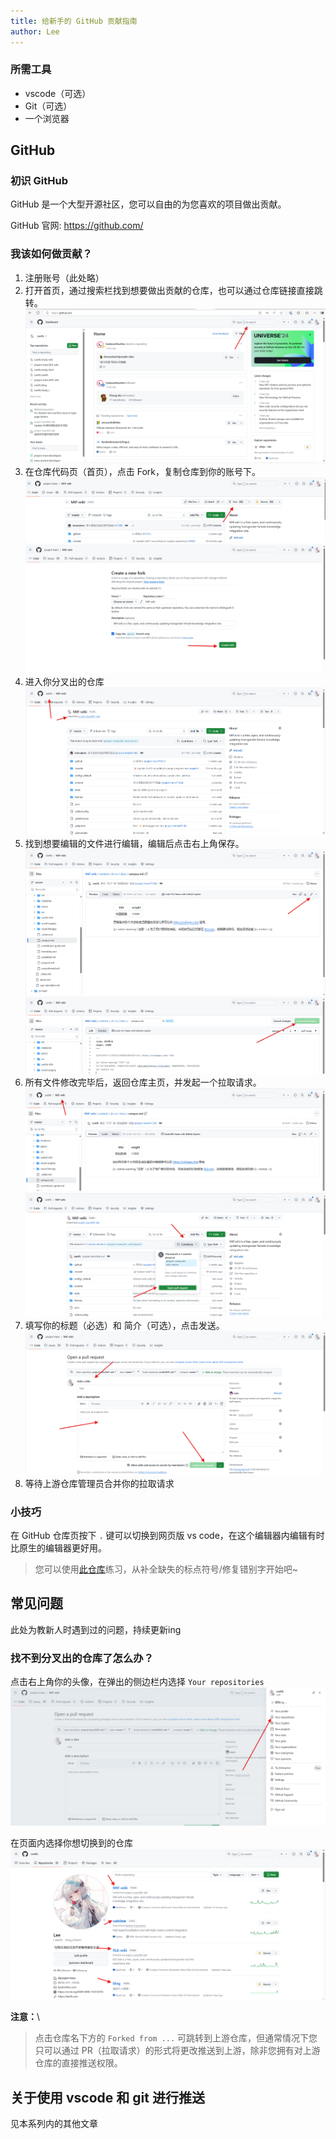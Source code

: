 ```yaml
---
title: 给新手的 GitHub 贡献指南
author: Lee
---
```


### 所需工具

- vscode（可选）
- Git（可选）
- 一个浏览器

## GitHub

### 初识 GitHub

GitHub 是一个大型开源社区，您可以自由的为您喜欢的项目做出贡献。

GitHub 官网: <https://github.com/>

### 我该如何做贡献？

1. 注册账号（此处略）
2. 打开首页，通过搜索栏找到想要做出贡献的仓库，也可以通过仓库链接直接跳转。
![](github-img/image.png)
3. 在仓库代码页（首页），点击 Fork，复制仓库到你的账号下。
![](github-img/image1.png) ![](github-img/image2.png)
4. 进入你分叉出的仓库
![](github-img/image3.png)
5. 找到想要编辑的文件进行编辑，编辑后点击右上角保存。
![](github-img/image4.png) ![](github-img/image5.png)
6. 所有文件修改完毕后，返回仓库主页，并发起一个拉取请求。
![](github-img/image6.png) ![](github-img/image7.png)
7. 填写你的标题（必选）和 简介（可选），点击发送。
![](github-img/image8.png)
8. 等待上游仓库管理员合并你的拉取请求

### 小技巧

在 GitHub 仓库页按下 `.` 键可以切换到网页版 vs code，在这个编辑器内编辑有时比原生的编辑器更好用。

> 您可以使用[此仓库](https://github.com/Leetfs/blog)练习，从补全缺失的标点符号/修复错别字开始吧~

## 常见问题

此处为教新人时遇到过的问题，持续更新ing

### 找不到分叉出的仓库了怎么办？

点击右上角你的头像，在弹出的侧边栏内选择 `Your repositories`
![](github-img/image9.png)

在页面内选择你想切换到的仓库
![](github-img/image10.png)

**注意：**\
> 点击仓库名下方的 `Forked from ...` 可跳转到上游仓库，但通常情况下您只可以通过 PR（拉取请求）的形式将更改推送到上游，除非您拥有对上游仓库的直接推送权限。

## 关于使用 vscode 和 git 进行推送

见本系列内的其他文章
